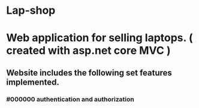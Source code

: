 # Lap-shop
# Web application for selling laptops. ( created with asp.net core MVC )
## Website includes the following set features implemented.
### #000000 authentication and authorization

